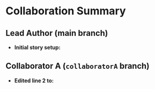 # Collaboration Summary

## Lead Author (main branch)
- **Initial story setup:**

## Collaborator A (`collaboratorA` branch)
- **Edited line 2 to:**